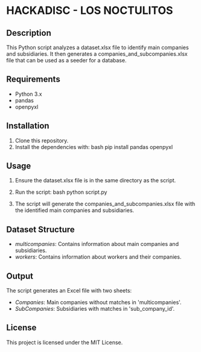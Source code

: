 # HACKADISC - LOS NOCTULITOS

## Description

This Python script analyzes a dataset.xlsx file to identify main companies and subsidiaries. It then generates a companies_and_subcompanies.xlsx file that can be used as a seeder for a database.

## Requirements

- Python 3.x
- pandas
- openpyxl

## Installation

1. Clone this repository.
2. Install the dependencies with:
   bash
   pip install pandas openpyxl
   

## Usage

1. Ensure the dataset.xlsx file is in the same directory as the script.
2. Run the script:
   bash
   python script.py
   
3. The script will generate the companies_and_subcompanies.xlsx file with the identified main companies and subsidiaries.

## Dataset Structure

- *multicompanies*: Contains information about main companies and subsidiaries.
- *workers*: Contains information about workers and their companies.

## Output

The script generates an Excel file with two sheets:

- *Companies*: Main companies without matches in 'multicompanies'.
- *SubCompanies*: Subsidiaries with matches in 'sub_company_id'.

## License

This project is licensed under the MIT License.
